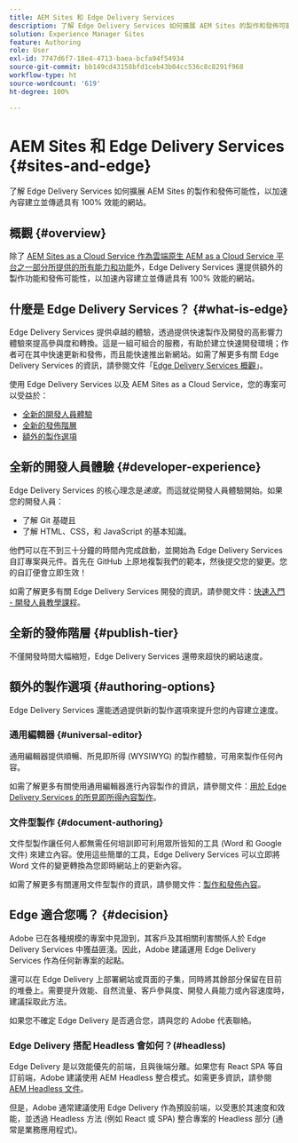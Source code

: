 ```yaml
---
title: AEM Sites 和 Edge Delivery Services
description: 了解 Edge Delivery Services 如何擴展 AEM Sites 的製作和發佈可能性，以加速內容建立並傳遞具有 100% 效能的網站。
solution: Experience Manager Sites
feature: Authoring
role: User
exl-id: 7747d6f7-18e4-4713-baea-bcfa94f54934
source-git-commit: bb149cd43158bfd1ceb43b04cc536c8c8291f968
workflow-type: ht
source-wordcount: '619'
ht-degree: 100%

---
```


# AEM Sites 和 Edge Delivery Services {#sites-and-edge}

了解 Edge Delivery Services 如何擴展 AEM Sites 的製作和發佈可能性，以加速內容建立並傳遞具有 100% 效能的網站。

## 概觀 {#overview}

除了 [AEM Sites as a Cloud Service 作為雲端原生 AEM as a Cloud Service 平台之一部分所提供的所有能力和功能](/help/sites-cloud/sites-cloud-changes.md)外，Edge Delivery Services 還提供額外的製作功能和發佈可能性，以加速內容建立並傳遞具有 100% 效能的網站。

## 什麼是 Edge Delivery Services？ {#what-is-edge}

Edge Delivery Services 提供卓越的體驗，透過提供快速製作及開發的高影響力體驗來提高參與度和轉換。這是一組可組合的服務，有助於建立快速開發環境；作者可在其中快速更新和發佈，而且能快速推出新網站。如需了解更多有關 Edge Delivery Services 的資訊，請參閱文件「[Edge Delivery Services 概觀](/help/edge/overview.md)」。

使用 Edge Delivery Services 以及 AEM Sites as a Cloud Service，您的專案可以受益於：

* [全新的開發人員體驗](#developer-experience)
* [全新的發佈階層](#publish-tier)
* [額外的製作選項](#authoring-options)

## 全新的開發人員體驗 {#developer-experience}

Edge Delivery Services 的核心理念是&#x200B;*速度*。而這就從開發人員體驗開始。如果您的開發人員：

* 了解 Git 基礎且
* 了解 HTML、CSS，和 JavaScript 的基本知識。

他們可以在不到三十分鐘的時間內完成啟動，並開始為 Edge Delivery Services 自訂專案與元件。首先在 GitHub 上原地複製我們的範本，然後提交您的變更。您的自訂便會立即生效！

如需了解更多有關 Edge Delivery Services 開發的資訊，請參閱文件：[快速入門 - 開發人員教學課程](https://www.aem.live/developer/tutorial)。

## 全新的發佈階層 {#publish-tier}

不僅開發時間大幅縮短，Edge Delivery Services 還帶來超快的網站速度。

## 額外的製作選項 {#authoring-options}

Edge Delivery Services 還能透過提供新的製作選項來提升您的內容建立速度。

### 通用編輯器 {#universal-editor}

通用編輯器提供順暢、所見即所得 (WYSIWYG) 的製作體驗，可用來製作任何內容。

如需了解更多有關使用通用編輯器進行內容製作的資訊，請參閱文件：[用於 Edge Delivery Services 的所見即所得內容製作](https://www.aem.live/docs/aem-authoring)。

### 文件型製作 {#document-authoring}

文件型製作讓任何人都無需任何培訓即可利用眾所皆知的工具 (Word 和 Google 文件) 來建立內容。使用這些簡單的工具，Edge Delivery Services 可以立即將 Word 文件的變更轉換為您即時網站上的更新內容。

如需了解更多有關運用文件型製作的資訊，請參閱文件：[製作和發佈內容](https://www.aem.live/docs/authoring)。

## Edge 適合您嗎？ {#decision}

Adobe 已在各種規模的專案中見證到，其客戶及其相關利害關係人於 Edge Delivery Services 中獲益匪淺。因此，Adobe 建議運用 Edge Delivery Services 作為任何新專案的起點。

還可以在 Edge Delivery 上部署網站或頁面的子集，同時將其餘部分保留在目前的堆疊上。需要提升效能、自然流量、客戶參與度、開發人員能力或內容速度時，建議採取此方法。

如果您不確定 Edge Delivery 是否適合您，請與您的 Adobe 代表聯絡。

### Edge Delivery 搭配 Headless 會如何？(#headless)

Edge Delivery 是以效能優先的前端，且與後端分離。如果您有 React SPA 等自訂前端，Adobe 建議使用 AEM Headless 整合模式。如需更多資訊，請參閱 [AEM Headless 文件](/help/headless/introduction.md)。

但是，Adobe 通常建議使用 Edge Delivery 作為預設前端，以受惠於其速度和效能，並透過 Headless 方法 (例如 React 或 SPA) 整合專案的 Headless 部分 (通常是業務應用程式)。
